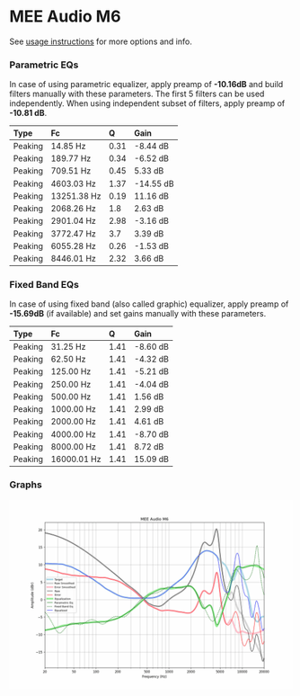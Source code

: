 # MEE Audio M6
See [usage instructions](https://github.com/jaakkopasanen/AutoEq#usage) for more options and info.

### Parametric EQs
In case of using parametric equalizer, apply preamp of **-10.16dB** and build filters manually
with these parameters. The first 5 filters can be used independently.
When using independent subset of filters, apply preamp of **-10.81 dB**.

| Type    | Fc          |    Q | Gain      |
|:--------|:------------|:-----|:----------|
| Peaking | 14.85 Hz    | 0.31 | -8.44 dB  |
| Peaking | 189.77 Hz   | 0.34 | -6.52 dB  |
| Peaking | 709.51 Hz   | 0.45 | 5.33 dB   |
| Peaking | 4603.03 Hz  | 1.37 | -14.55 dB |
| Peaking | 13251.38 Hz | 0.19 | 11.16 dB  |
| Peaking | 2068.26 Hz  | 1.8  | 2.63 dB   |
| Peaking | 2901.04 Hz  | 2.98 | -3.16 dB  |
| Peaking | 3772.47 Hz  | 3.7  | 3.39 dB   |
| Peaking | 6055.28 Hz  | 0.26 | -1.53 dB  |
| Peaking | 8446.01 Hz  | 2.32 | 3.66 dB   |

### Fixed Band EQs
In case of using fixed band (also called graphic) equalizer, apply preamp of **-15.69dB**
(if available) and set gains manually with these parameters.

| Type    | Fc          |    Q | Gain     |
|:--------|:------------|:-----|:---------|
| Peaking | 31.25 Hz    | 1.41 | -8.60 dB |
| Peaking | 62.50 Hz    | 1.41 | -4.32 dB |
| Peaking | 125.00 Hz   | 1.41 | -5.21 dB |
| Peaking | 250.00 Hz   | 1.41 | -4.04 dB |
| Peaking | 500.00 Hz   | 1.41 | 1.56 dB  |
| Peaking | 1000.00 Hz  | 1.41 | 2.99 dB  |
| Peaking | 2000.00 Hz  | 1.41 | 4.61 dB  |
| Peaking | 4000.00 Hz  | 1.41 | -8.70 dB |
| Peaking | 8000.00 Hz  | 1.41 | 8.72 dB  |
| Peaking | 16000.01 Hz | 1.41 | 15.09 dB |

### Graphs
![](./MEE%20Audio%20M6.png)
